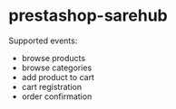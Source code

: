 # prestashop-sarehub

Supported events:

- browse products
- browse categories
- add product to cart
- cart registration
- order confirmation
